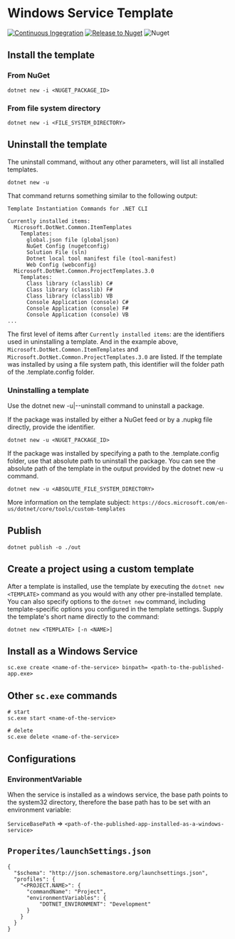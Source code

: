 # Windows Service Template
[![Continuous Ingegration](https://github.com/gsoulavy/service-template/actions/workflows/ci.yml/badge.svg)](https://github.com/gsoulavy/service-template/actions/workflows/ci.yml) [![Release to Nuget](https://github.com/gsoulavy/template-windows-service/actions/workflows/release.yml/badge.svg)](https://github.com/gsoulavy/template-windows-service/actions/workflows/release.yml) ![Nuget](https://img.shields.io/nuget/v/GSoulavy.Template.WindowsService)

## Install the template
### From NuGet
```
dotnet new -i <NUGET_PACKAGE_ID>
```
### From file system directory
```
dotnet new -i <FILE_SYSTEM_DIRECTORY>
```
## Uninstall the template
The uninstall command, without any other parameters, will list all installed templates.
```
dotnet new -u
```
That command returns something similar to the following output:
```
Template Instantiation Commands for .NET CLI

Currently installed items:
  Microsoft.DotNet.Common.ItemTemplates
    Templates:
      global.json file (globaljson)
      NuGet Config (nugetconfig)
      Solution File (sln)
      Dotnet local tool manifest file (tool-manifest)
      Web Config (webconfig)
  Microsoft.DotNet.Common.ProjectTemplates.3.0
    Templates:
      Class library (classlib) C#
      Class library (classlib) F#
      Class library (classlib) VB
      Console Application (console) C#
      Console Application (console) F#
      Console Application (console) VB
...
```
The first level of items after `Currently installed items`: are the identifiers used in uninstalling a template. And in the example above, `Microsoft.DotNet.Common.ItemTemplates` and `Microsoft.DotNet.Common.ProjectTemplates.3.0` are listed. If the template was installed by using a file system path, this identifier will the folder path of the .template.config folder.
### Uninstalling a template
Use the dotnet new -u|--uninstall command to uninstall a package.

If the package was installed by either a NuGet feed or by a .nupkg file directly, provide the identifier.
```
dotnet new -u <NUGET_PACKAGE_ID>
```
If the package was installed by specifying a path to the .template.config folder, use that absolute path to uninstall the package. You can see the absolute path of the template in the output provided by the dotnet new -u command.
```
dotnet new -u <ABSOLUTE_FILE_SYSTEM_DIRECTORY>
```

More information on the template subject: `https://docs.microsoft.com/en-us/dotnet/core/tools/custom-templates`


## Publish

```
dotnet publish -o ./out
```

## Create a project using a custom template
After a template is installed, use the template by executing the `dotnet new <TEMPLATE>` command as you would with any other pre-installed template. You can also specify options to the `dotnet new` command, including template-specific options you configured in the template settings. Supply the template's short name directly to the command:
```
dotnet new <TEMPLATE> [-n <NAME>]
```
## Install as a Windows Service
```
sc.exe create <name-of-the-service> binpath= <path-to-the-published-app.exe>
```

## Other `sc.exe` commands

```
# start
sc.exe start <name-of-the-service>

# delete
sc.exe delete <name-of-the-service>

```

## Configurations

### EnvironmentVariable
When the service is installed as a windows service, the base path points to the system32
directory, therefore the base path has to be set with an environment variable:

`ServiceBasePath` => `<path-of-the-published-app-installed-as-a-windows-service>`

## `Properites/launchSettings.json`
```
{
  "$schema": "http://json.schemastore.org/launchsettings.json",
  "profiles": {
    "<PROJECT.NAME>": {
      "commandName": "Project",
      "environmentVariables": {
          "DOTNET_ENVIRONMENT": "Development"
      }
    }
  }
}

```
